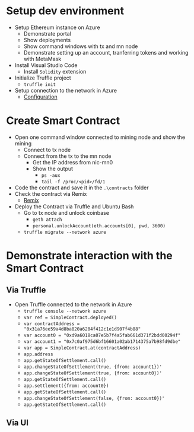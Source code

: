 # Setup dev environment

*   Setup Ethereum instance on Azure
    *   Demonstrate portal
    *   Show deployments
    *   Show command windows with tx and mn node
    *   Demonstrate setting up an account, tranferring tokens and working with MetaMask
*   Install Visual Studio Code
    *   Install `Solidity` extension
*   Initialize Truffle project
    *   `truffle init`
*   Setup connection to the network in Azure
    *   [Configuration](https://github.com/BlockchainRepos/truffle-testrpc/tree/master/truffle-general)

# Create Smart Contract

*   Open one command window connected to mining node and show the mining
    *   Connect to tx node
    *   Connect from the tx to the mn node
        *   Get the IP address from nic-mn0
        *   Show the output
            *   `ps -aux`
            *   `tail -f /proc/<pid>/fd/1`
*   Code the contract and save it in the `.\contracts` folder
*   Check the contract via Remix
    *   [Remix](https://ethereum.github.io/browser-solidity/#version=soljson-v0.4.11+commit.68ef5810.js)
*   Deploy the Contract via Truffle and Ubuntu Bash
    *   Go to tx node and unlock coinbase
        *   `geth attach`
        *   `personal.unlockAccount(eth.accounts[0], pwd, 3600)`
    *   `truffle migrate --network azure`

# Demonstrate interaction with the Smart Contract

## Via Truffle
*   Open Truffle connected to the network in Azure
    *   `truffle console --network azure`
    *   `var ref = SimpleContract.deployed()`
    *   `var contractAddress = "0x31a76ee59a4d8ba820a6204f412c1e1d907f4b88"`
    *   `var account0 = "0xd9a6018ca07e5b7f4a5fab661d371f2bdd00294f"`
    *   `var account1 = "0x7c0af975d6bf16601a02ab1714375a7b98fd9dbe"`
    *   `var app = SimpleContract.at(contractAddress)`
    *   `app.address`
    *   `app.getStateOfSettlement.call()`
    *   `app.changeStateOfSettlement(true, {from: account1})'`
    *   `app.changeStateOfSettlement(true, {from: account0})'`
    *   `app.getStateOfSettlement.call()`
    *   `app.settlement({from: account0})`
    *   `app.getStateOfSettlement.call()`
    *   `app.changeStateOfSettlement(false, {from: account0})'`
    *   `app.getStateOfSettlement.call()`

## Via UI